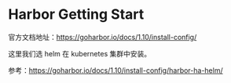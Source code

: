 # Harbor Getting Start

官方文档地址：https://goharbor.io/docs/1.10/install-config/

这里我们选 helm 在 kubernetes 集群中安装。

参考：https://goharbor.io/docs/1.10/install-config/harbor-ha-helm/

